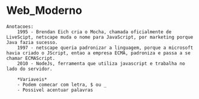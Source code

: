 # Web_Moderno
    Anotacoes:
        1995 - Brendan Eich cria o Mocha, chamada oficialmente de LiveScipt, netscape muda o nome para JavaScript, por marketing porque Java fazia sucesso.
        1997 - netscape queria padronizar a linguagem, porque a microsoft havia criado o JScript, entao a empresa ECMA, padroniza e passa a se chamar ECMAScript.
        2010 - NodeJs, ferramenta que utiliza javascript e trabalha no lado do servidor.

        *Variaveis*
        - Podem comecar com letra, $ ou _
        - Possivel acentuar palavras